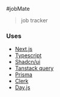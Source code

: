 #jobMate

> job tracker

### Uses

- [Next.js](https://nextjs.org/)
- [Typescript ](https://www.typescriptlang.org/)
- [Shadcn/ui](https://ui.shadcn.com/)
- [Tanstack query](https://tanstack.com/query/latest)
- [Prisma](https://www.prisma.io/)
- [Clerk](https://clerk.com/)
- [Day.js](https://day.js.org/)
